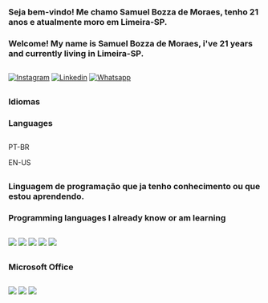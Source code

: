 ### Seja bem-vindo! Me chamo Samuel Bozza de Moraes, tenho 21 anos e atualmente moro em Limeira-SP.
### Welcome! My name is Samuel Bozza de Moraes, i've 21 years and currently living in Limeira-SP.
##

[![Instagram](https://img.shields.io/badge/Instagram-E4405F?style=for-the-badge&logo=instagram&logoColor=white)](https://www.instagram.com/osamuel20/)
[![Linkedin](https://img.shields.io/badge/LinkedIn-0077B5?style=for-the-badge&logo=linkedin&logoColor=white)](https://www.linkedin.com/in/samuel-moraes-95448a24b/)
[![Whatsapp](https://img.shields.io/badge/WhatsApp-25D366?style=for-the-badge&logo=whatsapp&logoColor=white)](https://wa.me/551996106846)
## 

### Idiomas
### Languages
##

PT-BR

EN-US

##

### Linguagem de programação que ja tenho conhecimento ou que estou aprendendo.
### Programming languages I already know or am learning
##

![](https://img.shields.io/badge/Python-3776AB?style=for-the-badge&logo=python&logoColor=white)
![](https://img.shields.io/badge/HTML5-E34F26?style=for-the-badge&logo=html5&logoColor=white)
![](https://img.shields.io/badge/CSS3-1572B6?style=for-the-badge&logo=css3&logoColor=white)
![](https://img.shields.io/badge/JavaScript-F7DF1E?style=for-the-badge&logo=javascript&logoColor=black)
![](https://img.shields.io/badge/Bootstrap-563D7C?style=for-the-badge&logo=bootstrap&logoColor=white)
##

### Microsoft Office
##

![](https://img.shields.io/badge/Microsoft_Excel-217346?style=for-the-badge&logo=microsoft-excel&logoColor=white)
![](https://img.shields.io/badge/Microsoft_PowerPoint-B7472A?style=for-the-badge&logo=microsoft-powerpoint&logoColor=white)
![](https://img.shields.io/badge/Microsoft_Word-2B579A?style=for-the-badge&logo=microsoft-word&logoColor=white)
##

